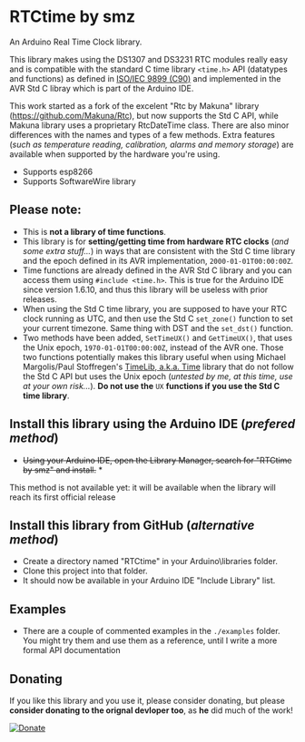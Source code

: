 # RTCtime by smz

An Arduino Real Time Clock library.  

This library makes using the DS1307 and DS3231 RTC modules really easy and is compatible with the standard C time library `<time.h>` API (datatypes and functions) as defined in [ISO/IEC 9899 (C90)](http://www.open-std.org/jtc1/sc22/wg14/www/docs/n1124.pdf) and implemented in the AVR Std C libray which is part of the Arduino IDE.

This work started as a fork of the excelent "Rtc by Makuna" library (https://github.com/Makuna/Rtc), but now supports the Std C API, while Makuna library uses a proprietary RtcDateTime class. There are also minor differences with the names and types of a few methods. Extra features (_such as temperature reading, calibration, alarms and memory storage_) are available when supported by the hardware you're using.

 - Supports esp8266
 - Supports SoftwareWire library

## Please note:
- This is **not a library of time functions**.
- This library is for **setting/getting time from hardware RTC clocks** (_and some extra stuff..._) in ways that are consistent with the Std C time library and the epoch defined in its AVR implementation, `2000-01-01T00:00:00Z`.
- Time functions are already defined in the AVR Std C library and you can access them using `#include <time.h>`. This is true for the Arduino IDE since version 1.6.10, and thus this library will be useless with prior releases.
- When using the Std C time library, you are supposed to have your RTC clock running as UTC, and then use the Std C `set_zone()` function to set your current timezone. Same thing with DST and the `set_dst()` function.
- Two methods have been added, `SetTimeUX()` and `GetTimeUX()`, that uses the Unix epoch, `1970-01-01T00:00:00Z`, instead of the AVR one. Those two functions potentially makes this library useful when using Michael Margolis/Paul Stoffregen's [TimeLib, a.k.a. Time](https://github.com/PaulStoffregen/Time) library that do not follow the Std C API but uses the Unix epoch (_untested by me, at this time, use at your own risk..._). **Do not use the** `UX` **functions if you use the Std C time library**.

## Install this library using the Arduino IDE (_prefered method_)
 - ~~Using your Arduino IDE, open the Library Manager, search for "RTCtime by smz" and install.~~ *

This method is not available yet: it will be available when the library will reach its first official release

## Install this library from GitHub (_alternative method_)
 - Create a directory named "RTCtime" in your Arduino\libraries folder.
 - Clone this project into that folder.  
 - It should now be available in your Arduino IDE "Include Library" list.

## Examples

 - There are a couple of commented examples in the `./examples` folder. You might try them and use them as a reference, until I write a more formal API documentation

## Donating
If you like this library and you use it, please consider donating, but please __consider donating to the orignal devloper too__, as **he** did much of the work! 

[![Donate](http://img.shields.io/paypal/donate.png?color=yellow)](https://www.paypal.me/SergioManzi)
